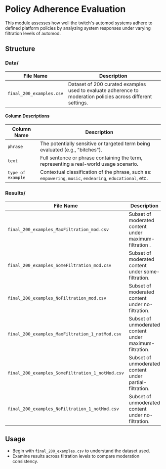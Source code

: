 # Policy Adherence Evaluation

This module assesses how well the twitch's automod systems adhere to defined platform policies by analyzing system responses under varying filtration levels of automod.

## Structure

### Data/
| File Name                 | Description |
|---------------------------|-------------|
| `final_200_examples.csv`  | Dataset of 200 curated examples used to evaluate adherence to moderation policies across different settings. |

#### Column Descriptions
| Column Name       | Description |
|-------------------|-------------|
| `phrase`          | The potentially sensitive or targeted term being evaluated (e.g., "bitches"). |
| `text`            | Full sentence or phrase containing the term, representing a real-world usage scenario. |
| `type of example` | Contextual classification of the phrase, such as: `empowering`, `music`, `endearing`, `educational`, etc. |


### Results/
| File Name                                      | Description |
|------------------------------------------------|-------------|
| `final_200_examples_MaxFiltration_mod.csv`       | Subset of moderated content under maximum-filtration . |
| `final_200_examples_SomeFiltration_mod.csv`      | Subset of moderated content under some-filtration. |
| `final_200_examples_NoFiltration_mod.csv`       | Subset of moderated content under no-filtration. |
| `final_200_examples_MaxFiltration_1_notMod.csv`| Subset of unmoderated content under maximum-filtration. |
| `final_200_examples_SomeFiltration_1_notMod.csv`| Subset of unmoderated content under partial-filtration. |
| `final_200_examples_NoFiltration_1_notMod.csv` | Subset of unmoderated content under no-filtration. |


## Usage

- Begin with `final_200_examples.csv` to understand the dataset used.
- Examine results across filtration levels to compare moderation consistency.

